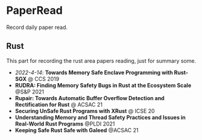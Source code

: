 # PaperRead
Record daily paper read.
## Rust
This part for recording the rust area papers reading, just for summary some.
- *2022-4-14*: **Towards Memory Safe Enclave Programming with Rust-SGX** @ CCS 2019
- **RUDRA: Finding Memory Safety Bugs in Rust at the Ecosystem Scale** @S&P 2021
- **Rupair: Towards Automatic Buffer Overflow Detection and Rectification for Rust** @ ACSAC 21
- **Securing UnSafe Rust Programs with XRust** @ ICSE 20
- **Understanding Memory and Thread Safety Practices and Issues in Real-World Rust Programs** @PLDI 2021
- **Keeping Safe Rust Safe with Galeed** @ACSAC 21

